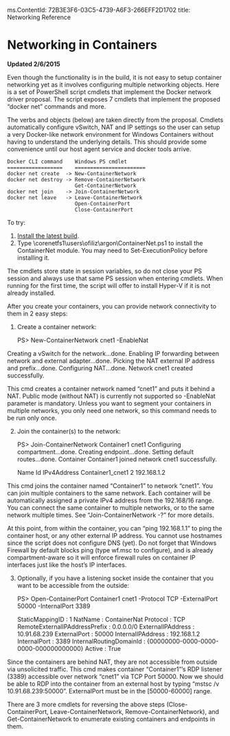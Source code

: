 ms.ContentId: 72B3E3F6-03C5-4739-A6F3-266EFF2D1702
title: Networking Reference


# Networking in Containers #

**Updated 2/6/2015**

Even though the functionality is in the build, it is not easy to setup container networking yet as it involves configuring multiple networking objects.
Here is a set of PowerShell script cmdlets that implement the Docker network driver proposal. The script exposes 7 cmdlets that implement the proposed “docker net” commands and more.

The verbs and objects (below) are taken directly from the proposal. Cmdlets automatically configure vSwitch, NAT and IP settings so the user can setup a very Docker-like network environment for Windows Containers without having to understand the underlying details. This should provide some convenience until our host agent service and docker tools arrive.


	Docker CLI command    Windows PS cmdlet
	==================    =======================
	docker net create  -> New-ContainerNetwork
	docker net destroy -> Remove-ContainerNetwork
	                      Get-ContainerNetwork
	docker net join    -> Join-ContainerNetwork
	docker net leave   -> Leave-ContainerNetwork
	                      Open-ContainerPort
	                      Close-ContainerPort

To try:
1. [Install the latest build](..\quick_start\run_local).
2. Type \\corenetfs1\users\ofiliz\argon\ContainerNet.ps1 to install the ContainerNet module. You may need to Set-ExecutionPolicy before installing it.

The cmdlets store state in session variables, so do not close your PS session and always use that same PS session when entering cmdlets. When running for the first time, the script will offer to install Hyper-V if it is not already installed.


After you create your containers, you can provide network connectivity to them in 2 easy steps:

1. Create a container network:

	PS> New-ContainerNetwork cnet1 -EnableNat

Creating a vSwitch for the network...done.
Enabling IP forwarding between network and external adapter...done.
Picking the NAT external IP address and prefix...done.
Configuring NAT...done.
Network cnet1 created successfully.

This cmd creates a container network named “cnet1” and puts it behind a NAT. Public mode (without NAT) is currently not supported so -EnableNat parameter is mandatory. Unless you want to segment your containers in multiple networks, you only need one network, so this command needs to be run only once.

2. Join the container(s) to the network:

	PS> Join-ContainerNetwork Container1 cnet1
	Configuring compartment...done.
	Creating endpoint...done.
	Setting default routes...done.
	Container Container1 joined network cnet1 successfully.

	Name                                                                         Id IPv4Address
	Container1_cnet1                                                              2 192.168.1.2

This cmd joins the container named “Container1” to network “cnet1”. You can join multiple containers to the same network. Each container will be automatically assigned a private IPv4 address from the 192.168/16 range. You can connect the same container to multiple networks, or to the same network multiple times. See “Join-ContainerNetwork -?” for more details.

At this point, from within the container, you can “ping 192.168.1.1” to ping the container host, or any other external IP address. You cannot use hostnames since the script does not configure DNS (yet). Do not forget that Windows Firewall by default blocks ping (type wf.msc to configure), and is already compartment-aware so it will enforce firewall rules on container IP interfaces just like the host’s IP interfaces.

3. Optionally, if you have a listening socket inside the container that you want to be accessible from the outside: 

	PS> Open-ContainerPort Container1 cnet1 -Protocol TCP -ExternalPort 50000 -InternalPort 3389
	
	StaticMappingID               : 1
	NatName                       : ContainerNat
	Protocol                      : TCP
	RemoteExternalIPAddressPrefix : 0.0.0.0/0
	ExternalIPAddress             : 10.91.68.239
	ExternalPort                  : 50000
	InternalIPAddress             : 192.168.1.2
	InternalPort                  : 3389
	InternalRoutingDomainId       : {00000000-0000-0000-0000-000000000000}
	Active                        : True

Since the containers are behind NAT, they are not accessible from outside via unsolicited traffic. This cmd makes container “Container1”’s RDP listener (3389) accessible over network “cnet1” via TCP Port 50000. Now we should be able to RDP into the container from an external host by typing “mstsc /v 10.91.68.239:50000”. ExternalPort must be in the [50000-60000] range.

There are 3 more cmdlets for reversing the above steps (Close-ContainerPort, Leave-ContainerNetwork, Remove-ContainerNetwork), and Get-ContainerNetwork to enumerate existing containers and endpoints in them.
